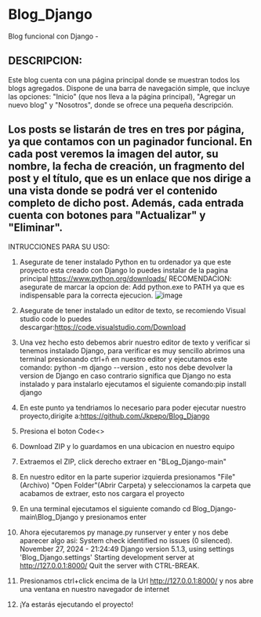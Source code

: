 # Blog_Django
 Blog funcional con Django -
 
DESCRIPCION:
-------------------------------
Este blog cuenta con una página principal donde se muestran todos los blogs agregados. Dispone de una barra de navegación simple, que incluye las opciones: "Inicio" (que nos lleva a la página principal), "Agregar un nuevo blog" y "Nosotros", donde se ofrece una pequeña descripción.

Los posts se listarán de tres en tres por página, ya que contamos con un paginador funcional. En cada post veremos la imagen del autor, su nombre, la fecha de creación, un fragmento del post y el título, que es un enlace que nos dirige a una vista donde se podrá ver el contenido completo de dicho post. Además, cada entrada cuenta con botones para "Actualizar" y "Eliminar".
-------------------------------
INTRUCCIONES PARA SU USO:
1) Asegurate de tener instalado Python en tu ordenador ya que este proyecto esta creado con Django
   lo puedes instalar de la pagina principal https://www.python.org/downloads/
   RECOMENDACION: asegurate de marcar la opcion de: Add python.exe to PATH ya que es indispensable para la correcta ejecucion.
      ![image](https://github.com/user-attachments/assets/cb628fde-e56c-418b-b354-965a484f8d1e)
2) Asegurate de tener instalado un editor de texto, se recomiendo Visual studio code
   lo puedes descargar:https://code.visualstudio.com/Download
3) Una vez hecho esto debemos abrir nuestro editor de texto y verificar si tenemos instalado Django,
   para verificar es muy sencillo abrimos una terminal presionando ctrl+ñ en nuestro editor y ejecutamos este comando:
   python -m django --version , esto nos debe devolver la version de Django en caso contrario significa que Django no esta instalado
   y para instalarlo ejecutamos el siguiente comando:pip install django
4) En este punto ya tendriamos lo necesario para poder ejecutar nuestro proyecto,dirigite a:https://github.com/Jkpepo/Blog_Django
5) Presiona el boton Code<>
6) Download ZIP y lo guardamos en una ubicacion en nuestro equipo
7) Extraemos el ZIP, click derecho extraer en "BLog_Django-main"
8) En nuestro editor en la parte superior izquierda presionamos "File"(Archivo)
   "Open Folder"(Abrir Carpeta) y seleccionamos la carpeta que acabamos de extraer, esto nos cargara el proyecto

9) En una terminal ejecutamos el siguiente comando cd Blog_Django-main\Blog_Django y presionamos enter

10) Ahora ejecutaremos py manage.py runserver y enter y nos debe aparecer algo asi:
System check identified no issues (0 silenced).
November 27, 2024 - 21:24:49
Django version 5.1.3, using settings 'Blog_Django.settings'
Starting development server at http://127.0.0.1:8000/
Quit the server with CTRL-BREAK.
12) Presionamos ctrl+click encima de la Url http://127.0.0.1:8000/ y nos abre una ventana en nuestro navegador de internet
13) ¡Ya estarás ejecutando el proyecto!
   


